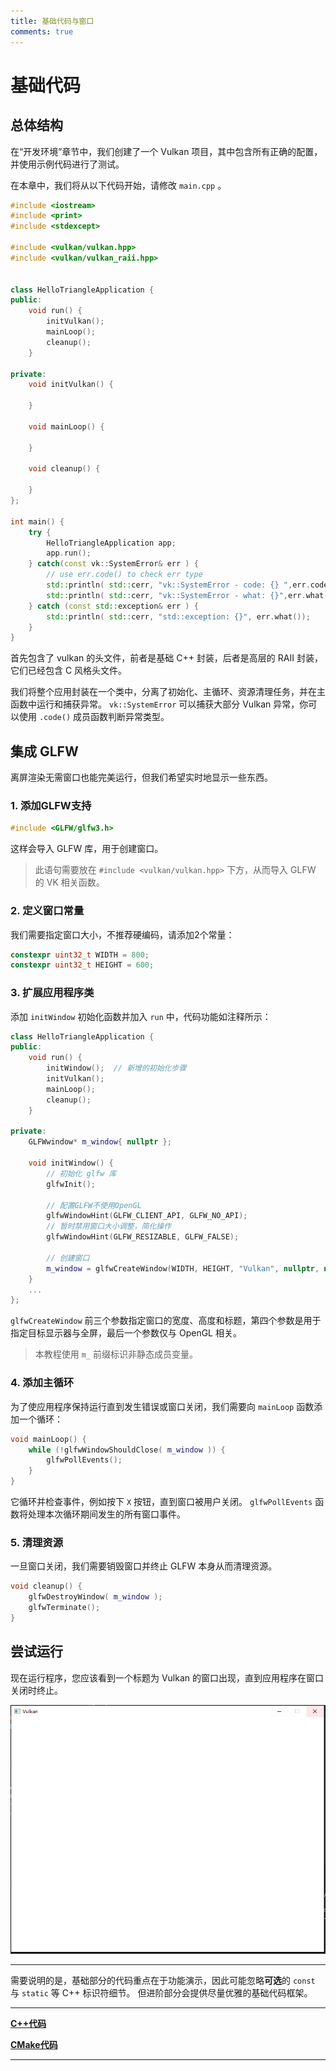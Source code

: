 ```yaml
---
title: 基础代码与窗口
comments: true
---
```

# **基础代码**

## **总体结构**
在“开发环境”章节中，我们创建了一个 Vulkan 项目，其中包含所有正确的配置，并使用示例代码进行了测试。

在本章中，我们将从以下代码开始，请修改 `main.cpp` 。

```cpp
#include <iostream>
#include <print>
#include <stdexcept>

#include <vulkan/vulkan.hpp>
#include <vulkan/vulkan_raii.hpp>


class HelloTriangleApplication {
public:
    void run() {
        initVulkan();
        mainLoop();
        cleanup();
    }

private:
    void initVulkan() {

    }

    void mainLoop() {

    }

    void cleanup() {

    }
};

int main() {
    try {
        HelloTriangleApplication app;
        app.run();
    } catch(const vk::SystemError& err ) {
        // use err.code() to check err type
        std::println( std::cerr, "vk::SystemError - code: {} ",err.code().message());
        std::println( std::cerr, "vk::SystemError - what: {}",err.what());
    } catch (const std::exception& err ) {
        std::println( std::cerr, "std::exception: {}", err.what());
    }
}
```

首先包含了 vulkan 的头文件，前者是基础 C++ 封装，后者是高层的 RAII 封装，它们已经包含 C 风格头文件。

我们将整个应用封装在一个类中，分离了初始化、主循环、资源清理任务，并在主函数中运行和捕获异常。
`vk::SystemError` 可以捕获大部分 Vulkan 异常，你可以使用 `.code()` 成员函数判断异常类型。

## **集成 GLFW**
离屏渲染无需窗口也能完美运行，但我们希望实时地显示一些东西。

### 1. 添加GLFW支持
```cpp
#include <GLFW/glfw3.h>
```
这样会导入 GLFW 库，用于创建窗口。

> 此语句需要放在 `#include <vulkan/vulkan.hpp>` 下方，从而导入 GLFW 的 VK 相关函数。

### 2. 定义窗口常量

我们需要指定窗口大小，不推荐硬编码，请添加2个常量：

```cpp
constexpr uint32_t WIDTH = 800;
constexpr uint32_t HEIGHT = 600;
```

### 3. 扩展应用程序类

添加 `initWindow` 初始化函数并加入 `run` 中，代码功能如注释所示：

```cpp
class HelloTriangleApplication {
public:
    void run() {
        initWindow();  // 新增的初始化步骤
        initVulkan();
        mainLoop();
        cleanup();
    }
    
private:
    GLFWwindow* m_window{ nullptr };
    
    void initWindow() {
        // 初始化 glfw 库
        glfwInit();
        
        // 配置GLFW不使用OpenGL
        glfwWindowHint(GLFW_CLIENT_API, GLFW_NO_API);
        // 暂时禁用窗口大小调整，简化操作
        glfwWindowHint(GLFW_RESIZABLE, GLFW_FALSE);
        
        // 创建窗口
        m_window = glfwCreateWindow(WIDTH, HEIGHT, "Vulkan", nullptr, nullptr);
    }
    ...
};
```

`glfwCreateWindow` 前三个参数指定窗口的宽度、高度和标题，第四个参数是用于指定目标显示器与全屏，最后一个参数仅与 OpenGL 相关。

> 本教程使用 `m_` 前缀标识非静态成员变量。

### 4. 添加主循环

为了使应用程序保持运行直到发生错误或窗口关闭，我们需要向 `mainLoop` 函数添加一个循环：

```cpp
void mainLoop() {
    while (!glfwWindowShouldClose( m_window )) {
        glfwPollEvents();
    }
}
```

它循环并检查事件，例如按下 `X` 按钮，直到窗口被用户关闭。 `glfwPollEvents` 函数将处理本次循环期间发生的所有窗口事件。

### 5. 清理资源
一旦窗口关闭，我们需要销毁窗口并终止 GLFW 本身从而清理资源。

```cpp
void cleanup() {
    glfwDestroyWindow( m_window );
    glfwTerminate();
}
```

## **尝试运行**

现在运行程序，您应该看到一个标题为 Vulkan 的窗口出现，直到应用程序在窗口关闭时终止。

![empty_window](../../images/0001/glfw.png)

---

需要说明的是，基础部分的代码重点在于功能演示，因此可能忽略**可选**的 `const` 与 `static` 等 C++ 标识符细节。
但进阶部分会提供尽量优雅的基础代码框架。

---

**[C++代码](../../codes/01/00_base/main.cpp)**

**[CMake代码](../../codes/01/00_base/CMakeLists.txt)**

---
